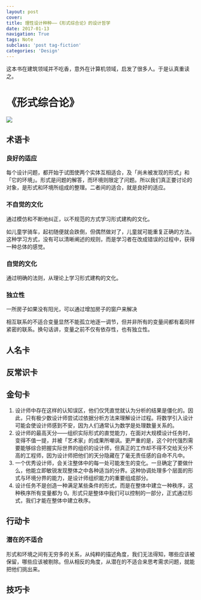 ```yaml
---
layout: post
cover:
title: 理性设计种种——《形式综合论》的设计哲学
date: 2017-01-13
navigation: True
tags: Note
subclass: 'post tag-fiction'
categories: 'Design'
---
```


这本书在建筑领域并不吃香，意外在计算机领域，启发了很多人。于是认真重读之。

<!--more-->

# 《形式综合论》

![](https://img3.doubanio.com/lpic/s4205156.jpg)

## 术语卡

### 良好的适应

每个设计问题，都开始于试图使两个实体互相适合，及「尚未被发现的形式」和「它的环境」。形式是问题的解答，而环境则限定了问题。所以我们真正要讨论的对象，是形式和环境所组成的整理。二者间的适合，就是良好的适应。

### 不自觉的文化

通过模仿和不断地纠正，以不规范的方式学习形式建构的文化。

如儿童学骑车，起初随便就会跌倒，但偶然做对了，儿童就可能重复正确的方法。这种学习方式，没有可以清晰阐述的规则，而是学习者在改成错误的过程中，获得一种总体的感觉。

### 自觉的文化

通过明确的法则，从理论上学习形式建构的文化。

### 独立性

一所房子如果没有阳光，可以通过增加房子的窗户来解决

相互联系的不适合变量显然不能孤立地逐一调节，但并非所有的变量间都有着同样紧密的联系。换句话讲，变量之前不仅有依存性，也有独立性。



## 人名卡


## 反常识卡


## 金句卡

1. 设计师中存在这样的认知误区，他们仅凭直觉就认为分析的结果是僵化的。因此，只有极少数设计师尝试过依据分析方法来理解设计过程。将数学引入设计可能会使设计师感到不安，因为人们通常认为数学是处理数量关系的。
2. 设计师的最高天分——组织实际形式的直觉能力，在面对大规模设计任务时，变得不值一提，并被「艺术家」的成果所嘲讽。更严重的是，这个时代强烈需要能够综合把握实际世界的组织的设计师，但真正的工作却不得不交给天分不高的工程师，因为设计师把他们的天分隐藏在了毫无责任感的自命不凡中。
3. 一个优秀设计师，会关注整体中的每一处可能发生的变化。一旦确定了要做什么，他能立即敏锐发现整体之中各种适当的分界。这种协调处理多个层面的形式与环境分界的能力，是设计师组织能力的重要组成部分。
4. 设计任务不是创造一种满足某些条件的形式，而是在整体中建立一种秩序，这种秩序所有变量都为 0。形式只是整体中我们可以控制的一部分，正式通过形式，我们才能在整体中建立秩序。

## 行动卡

### 潜在的不适合

形式和环境之间有无穷多的关系，从纯粹的描述角度，我们无法得知，哪些应该被保留，哪些应该被剔除。但从相反的角度，从潜在的不适合来思考需求问题，就能把他们挑出来。

## 技巧卡
